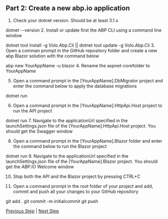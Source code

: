 ## Part 2: Create a new abp.io application

1. Check your dotnet version. Should be at least 3.1.x

dotnet --version
2. Install or update first the ABP CLI using a command line window

dotnet tool install -g Volo.Abp.Cli || dotnet tool update -g Volo.Abp.Cli
3. Open a comman prompt in the GitHub repository folder and create a new abp Blazor solution with the command below

abp new YourAppName -u blazor
4. Rename the aspnet-corefolder to YourAppName

5. Open a command prompt in the [YourAppName].DbMigrator project and enter the command below to apply the database migrations

dotnet run

6. Open a command prompt in the [YourAppName].HttpApi.Host project to run the API project

dotnet run
7. Navigate to the applicationUrl specified in the launchSettings.json file of the [YourAppName].HttpApi.Host project. You should get the Swagger window


8. Open a command prompt in the [YourAppName].Blazor folder and enter the command below to run the Blazor project

dotnet run
9. Navigate to the applicationUrl specified in the launchSettings.json file of the [YourAppName].Blazor project. You should get the ABP.IO Welcome window


10. Stop both the API and the Blazor project by pressing CTRL+C

11. Open a command prompt in the root folder of your project and add, commit and push all your changes to your GitHub repository


git add .
git commit -m initialcommit
git push
      





[Previous Step](Tutorial/../../Part1/Part1.md) | [Next Step](Tutorial/../../Part3/Part3.md)